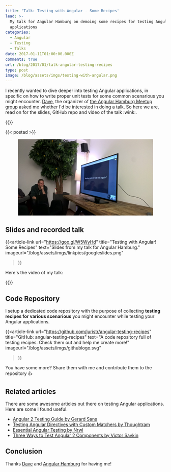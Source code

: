 ```yaml
---
title: 'Talk: Testing with Angular - Some Recipes'
lead: >-
  My talk for Angular Hamburg on demoing some recipes for testing Angular
  applications
categories:
  - Angular
  - Testing
  - Talks
date: 2017-01-11T01:00:00.000Z
comments: true
url: /blog/2017/01/talk-angular-testing-recipes
type: post
image: /blog/assets/imgs/testing-with-angular.png
---
```


<div class="article-intro">
  I recently wanted to dive deeper into testing Angular applications, in specific on how to write proper unit tests for some common scenarious you might encounter. <a href="https://twitter.com/webdave_de" target="_blank">Dave</a>, the organizer of <a href="https://twitter.com/angular_hamburg" target="_blank">the Angular Hamburg Meetup group</a> asked me whether I'd be interested in doing a talk. So here we are, read on for the slides, GitHub repo and video of the talk :wink:.
</div>

{{<warn-notice message="Contents are based on Angular version >=2" >}}
 

{{< postad >}}

<figure class="image--medium">
    <a href="/blog/assets/imgs/nghamburg-twitter.jpg" class="image--zoom">
        <img src="/blog/assets/imgs/nghamburg-twitter.jpg">
    </a>
</figure>

## Slides and recorded talk

{{<article-link
	url="https://goo.gl/W5WyHd"
	title="Testing with Angular! Some Recipes"
	text="Slides from my talk for Angular Hamburg."
    imageurl="/blog/assets/imgs/linkpics/googleslides.png"
>}}

Here's the video of my talk:

{{<youtube youtube_id="Uw_XomCJaGQ">}}
 

## Code Repository

I setup a dedicated code repository with the purpose of collecting **testing recipes for various scenarious** you might encounter while testing your Angular applications.

{{<article-link
	url="https://github.com/juristr/angular-testing-recipes"
	title="GitHub: angular-testing-recipes"
	text="A code repository full of testing recipes. Check them out and help me create more!"
    imageurl="/blog/assets/imgs/githublogo.svg"
>}}

You have some more? Share them with me and contribute them to the repository :+1:

## Related articles

There are some awesome articles out there on testing Angular applications. Here are some I found useful.

- [Angular 2 Testing Guide by Gerard Sans](https://medium.com/google-developer-experts/angular-2-testing-guide-a485b6cb1ef0)
- [Testing Angular Directives with Custom Matchers by Thoughtram](https://blog.thoughtram.io/angular/2016/12/27/angular-2-advance-testing-with-custom-matchers.html)
- [Essential Angular Testing by Nrwl](https://blog.nrwl.io/essential-angular-testing-192315f8be9b#.undqs5icx)
- [Three Ways to Test Angular 2 Components by Victor Savkin](https://vsavkin.com/three-ways-to-test-angular-2-components-dcea8e90bd8d#.hif9f24b5)

## Conclusion

Thanks [Dave](https://twitter.com/webdave_de) and [Angular Hamburg](https://twitter.com/angular_hamburg) for having me!
